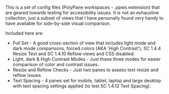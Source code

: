 This is a set of config files (PolyPane workspaces - .ppws extension) that are geared towards testing for accessibility issues. It is not an exhaustive collection, just a subset of views that I have personally found very handy to have available for side-by-side visual comparison.

Included here are:

* Full Set - A good cross-section of view that includes light mode and dark mode comparisons, forced colors (AKA 'High Contrast'), SC 1.4.4 Resize Text and SC 1.4.10 Reflow views and CSS disabled.
* Light, dark & High Contrast Modes - Just these three modes for easier comparison of color and contrast issues.
* Resize and Reflow Checks - Just two panes to assess text resize and reflow issues.
* Text Spacing - 4 panes set for mobile, tablet, laptop and large desktop with text spacing settings applied (to test SC 1.4.12 Text Spacing).
